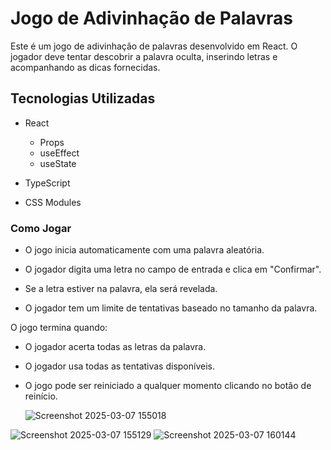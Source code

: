 <h1>Jogo de Adivinhação de Palavras</h1>

Este é um jogo de adivinhação de palavras desenvolvido em React. O jogador deve tentar descobrir a palavra oculta, inserindo letras e acompanhando as dicas fornecidas.

<h2>Tecnologias Utilizadas</h2>

- React
  - Props
  - useEffect
  - useState

- TypeScript

- CSS Modules

<h3>Como Jogar</h3>

- O jogo inicia automaticamente com uma palavra aleatória.

- O jogador digita uma letra no campo de entrada e clica em "Confirmar".

- Se a letra estiver na palavra, ela será revelada.

- O jogador tem um limite de tentativas baseado no tamanho da palavra.

 O jogo termina quando:

- O jogador acerta todas as letras da palavra.

- O jogador usa todas as tentativas disponíveis.

- O jogo pode ser reiniciado a qualquer momento clicando no botão de reinício.

  ![Screenshot 2025-03-07 155018](https://github.com/user-attachments/assets/3b67c100-aaaa-43d3-bcbf-3d99904ac511)
 

 ![Screenshot 2025-03-07 155129](https://github.com/user-attachments/assets/ed40ff98-8e24-432a-97d2-7cda35c522bc)
 ![Screenshot 2025-03-07 160144](https://github.com/user-attachments/assets/b32a517e-e4ba-4483-9f20-442a5731e46e)

